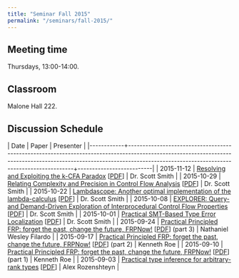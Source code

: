 ```yaml
---
title: "Seminar Fall 2015"
permalink: "/seminars/fall-2015/"
---
```


Meeting time
------------

Thursdays, 13:00-14:00.

Classroom
---------

Malone Hall 222.

Discussion Schedule
-------------------

|       Date | Paper                                                                                                                                                                                                                 | Presenter                |
|------------+-----------------------------------------------------------------------------------------------------------------------------------------------------------------------------------------------------------------------+--------------------------|
| 2015-11-12 | [Resolving and Exploiting the k-CFA Paradox](http://citeseerx.ist.psu.edu/viewdoc/summary?doi=10.1.1.169.613) [[PDF](http://citeseerx.ist.psu.edu/viewdoc/download?doi=10.1.1.169.613&rep=rep1&type=pdf)]             | Dr. Scott Smith          |
| 2015-10-29 | [Relating Complexity and Precision in Control Flow Analysis](http://dl.acm.org/citation.cfm?id=1291166) [[PDF](http://www.cs.brandeis.edu/~mairson/Papers/icfp07.pdf)]                                                | Dr. Scott Smith          |
| 2015-10-22 | [Lambdascope: Another optimal implementation of the lambda-calculus](http://citeseerx.ist.psu.edu/viewdoc/summary?doi=10.1.1.109.3616&rank=1) [[PDF](http://www.phil.uu.nl/~oostrom/publication/pdf/lambdascope.pdf)] | Dr. Scott Smith          |
| 2015-10-08 | [EXPLORER: Query- and Demand-Driven Exploration of Interprocedural Control Flow Properties](http://dl.acm.org/citation.cfm?id=2814284) [[PDF](http://www.cs.utexas.edu/~isil/oopsla15.pdf)]                           | Dr. Scott Smith          |
| 2015-10-01 | [Practical SMT-Based Type Error Localization](http://dl.acm.org/citation.cfm?id=2784765&CFID=727097770&CFTOKEN=38027985) [[PDF](http://cs.nyu.edu/~zvonimir/papers/icfp15.pdf)]                                       | Dr. Scott Smith          |
| 2015-09-24 | [Practical Principled FRP: forget the past, change the future, FRPNow!](http://dl.acm.org/citation.cfm?id=2784752) [[PDF](http://www.cse.chalmers.se/~atze/papers/prprfrp.pdf)] (part 3)                              | Nathaniel Wesley Filardo |
| 2015-09-17 | [Practical Principled FRP: forget the past, change the future, FRPNow!](http://dl.acm.org/citation.cfm?id=2784752) [[PDF](http://www.cse.chalmers.se/~atze/papers/prprfrp.pdf)] (part 2)                              | Kenneth Roe              |
| 2015-09-10 | [Practical Principled FRP: forget the past, change the future, FRPNow!](http://dl.acm.org/citation.cfm?id=2784752) [[PDF](http://www.cse.chalmers.se/~atze/papers/prprfrp.pdf)] (part 1)                              | Kenneth Roe              |
| 2015-09-03 | [Practical type inference for arbitrary-rank types](http://dl.acm.org/citation.cfm?id=1194876) [[PDF](http://research.microsoft.com/en-us/um/people/simonpj/papers/higher-rank/putting.pdf)]                          | Alex Rozenshteyn         |
